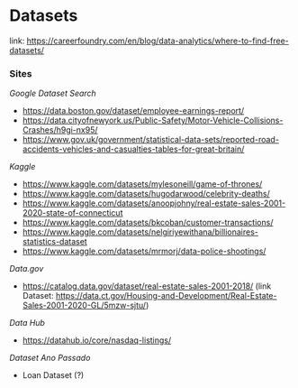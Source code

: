 <h1> Datasets </h1>

link: <https://careerfoundry.com/en/blog/data-analytics/where-to-find-free-datasets/>

<h3> <strong> Sites </strong> </h3>

<i> Google Dataset Search </i>

- <https://data.boston.gov/dataset/employee-earnings-report/>
- <https://data.cityofnewyork.us/Public-Safety/Motor-Vehicle-Collisions-Crashes/h9gi-nx95/>
- <https://www.gov.uk/government/statistical-data-sets/reported-road-accidents-vehicles-and-casualties-tables-for-great-britain/>

<i> Kaggle </i>

- <https://www.kaggle.com/datasets/mylesoneill/game-of-thrones/>
- <https://www.kaggle.com/datasets/hugodarwood/celebrity-deaths/>
- <https://www.kaggle.com/datasets/anoopjohny/real-estate-sales-2001-2020-state-of-connecticut>
- <https://www.kaggle.com/datasets/bkcoban/customer-transactions/>
- <https://www.kaggle.com/datasets/nelgiriyewithana/billionaires-statistics-dataset>
- <https://www.kaggle.com/datasets/mrmorj/data-police-shootings/>

<i> Data.gov </i>

- <https://catalog.data.gov/dataset/real-estate-sales-2001-2018/> (link Dataset: <https://data.ct.gov/Housing-and-Development/Real-Estate-Sales-2001-2020-GL/5mzw-sjtu/>)

<i> Data Hub </i>

- <https://datahub.io/core/nasdaq-listings/>

<i> Dataset Ano Passado </i>

- Loan Dataset (?)
